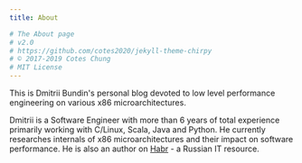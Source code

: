 ```yaml
---
title: About

# The About page
# v2.0
# https://github.com/cotes2020/jekyll-theme-chirpy
# © 2017-2019 Cotes Chung
# MIT License
---
```


This is Dmitrii Bundin's personal blog devoted to low level performance engineering on various x86 microarchitectures.

Dmitrii is a Software Engineer with more than 6 years of total experience primarily working with C/Linux, Scala, Java and Python.
He currently researches internals of x86 microarchitectures and their impact on software performance. He is also an author on [Habr](https://habr.com/ru/users/dmitrii-bu/posts/) - a Russian IT resource.
